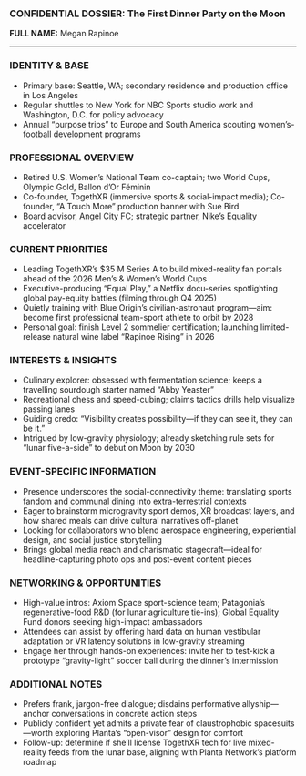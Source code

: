 ### CONFIDENTIAL DOSSIER: The First Dinner Party on the Moon

**FULL NAME:** Megan Rapinoe

---
### IDENTITY & BASE
- Primary base: Seattle, WA; secondary residence and production office in Los Angeles
- Regular shuttles to New York for NBC Sports studio work and Washington, D.C. for policy advocacy
- Annual “purpose trips” to Europe and South America scouting women’s-football development programs

### PROFESSIONAL OVERVIEW
- Retired U.S. Women’s National Team co-captain; two World Cups, Olympic Gold, Ballon d’Or Féminin
- Co-founder, TogethXR (immersive sports & social-impact media); Co-founder, “A Touch More” production banner with Sue Bird
- Board advisor, Angel City FC; strategic partner, Nike’s Equality accelerator

### CURRENT PRIORITIES
- Leading TogethXR’s $35 M Series A to build mixed-reality fan portals ahead of the 2026 Men’s & Women’s World Cups
- Executive-producing “Equal Play,” a Netflix docu-series spotlighting global pay-equity battles (filming through Q4 2025)
- Quietly training with Blue Origin’s civilian-astronaut program—aim: become first professional team-sport athlete to orbit by 2028
- Personal goal: finish Level 2 sommelier certification; launching limited-release natural wine label “Rapinoe Rising” in 2026

### INTERESTS & INSIGHTS
- Culinary explorer: obsessed with fermentation science; keeps a travelling sourdough starter named “Abby Yeaster”
- Recreational chess and speed-cubing; claims tactics drills help visualize passing lanes
- Guiding credo: “Visibility creates possibility—if they can see it, they can be it.”
- Intrigued by low-gravity physiology; already sketching rule sets for “lunar five-a-side” to debut on Moon by 2030

### EVENT-SPECIFIC INFORMATION
- Presence underscores the social-connectivity theme: translating sports fandom and communal dining into extra-terrestrial contexts
- Eager to brainstorm microgravity sport demos, XR broadcast layers, and how shared meals can drive cultural narratives off-planet
- Looking for collaborators who blend aerospace engineering, experiential design, and social justice storytelling
- Brings global media reach and charismatic stagecraft—ideal for headline-capturing photo ops and post-event content pieces

### NETWORKING & OPPORTUNITIES
- High-value intros: Axiom Space sport-science team; Patagonia’s regenerative-food R&D (for lunar agriculture tie-ins); Global Equality Fund donors seeking high-impact ambassadors
- Attendees can assist by offering hard data on human vestibular adaptation or VR latency solutions in low-gravity streaming
- Engage her through hands-on experiences: invite her to test-kick a prototype “gravity-light” soccer ball during the dinner’s intermission

### ADDITIONAL NOTES
- Prefers frank, jargon-free dialogue; disdains performative allyship—anchor conversations in concrete action steps
- Publicly confident yet admits a private fear of claustrophobic spacesuits—worth exploring Planta’s “open-visor” design for comfort
- Follow-up: determine if she’ll license TogethXR tech for live mixed-reality feeds from the lunar base, aligning with Planta Network’s platform roadmap